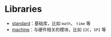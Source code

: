 Libraries
=======


* [standard](/en/libs/machine/standard.md)：基础库，比如 `math`， `time` 等
* [machine](/en/libs/machine/machine.md)：与硬件相关的模块，比如 `I2C`，`SPI` 等

